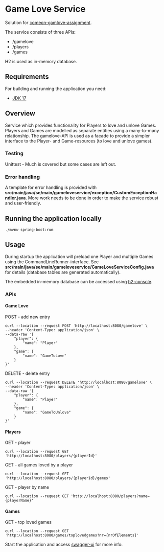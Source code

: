 # Game Love Service

Solution for [comeon-gamlove-assignment](https://github.com/comeon-group/comeon-gamelove-assignment).

The service consists of three APIs:
* /gamelove
* /players
* /games

H2 is used as in-memory database.

## Requirements

For building and running the application you need:

- [JDK 17](https://www.oracle.com/java/technologies/javase/jdk17-archive-downloads.html)


## Overview
Service which provides functionality for Players to love and unlove Games. Players and Games are modelled as separate
entities using a many-to-many relationship. The gamelove-API is used as a facade to provide a simpler interface to
the Player- and Game-resources (to love and unlove games).

### Testing
Unittest - Much is covered but some cases are left out.

### Error handling 
A template for error handling is provided with 
**src/main/java/se/main/gameloveservice/exception/CustomExceptionHandler.java**. More work needs to be done in order
to make the service robust and user-friendly.

## Running the application locally

```shell
./mvnw spring-boot:run
```

## Usage
During startup the application will preload one Player and multiple Games using the CommandLineRunner-interface. 
See **src/main/java/se/main/gameloveservice/GameLoveServiceConfig.java** for details (database tables are generated 
automatically).

The embedded in-memory database can be accessed using [h2-console](http://localhost:8080/h2-console).

### APIs

#### Game Love
POST - add new entry
```
curl --location --request POST 'http://localhost:8080/gamelove' \
--header 'Content-Type: application/json' \
--data-raw '{
    "player": {
        "name": "Player"
    },
    "game": {
        "name": "GameToLove"
    }
}'

```

DELETE - delete entry
```
curl --location --request DELETE 'http://localhost:8080/gamelove' \
--header 'Content-Type: application/json' \
--data-raw '{
    "player": {
        "name": "Player"
    },
    "game": {
        "name": "GameToUnlove"
    }
}'
```

#### Players

GET - player
```
curl --location --request GET 'http://localhost:8080/players/{playerId}'
```

GET - all games loved by a player
```
curl --location --request GET 'http://localhost:8080/players/{playerId}/games'
```

GET - player by name
```
curl --location --request GET 'http://localhost:8080/players?name={playerName}'
```

#### Games
GET - top loved games
```
curl --location --request GET 'http://localhost:8080/games/toplovedgames?nr={nrOfElements}'
```

Start the application and access [swagger-ui](http://localhost:8080/swagger-ui/index.html) for more info.
